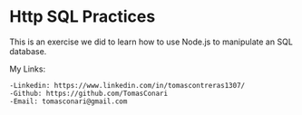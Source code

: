 # Http SQL Practices

This is an exercise we did to learn how to use Node.js to manipulate an SQL database.

My Links:

    -Linkedin: https://www.linkedin.com/in/tomascontreras1307/
    -Github: https://github.com/TomasConari
    -Email: tomasconari@gmail.com
